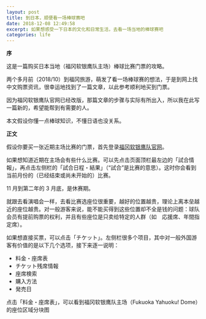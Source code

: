 ```yaml
---
layout: post
title: 到日本，顺便看一场棒球赛吧
date: 2018-12-08 12:49:58
excerpt: 如果想感受一下日本的文化和日常生活，去看一场当地的棒球赛吧
categories: life
---
```


**序**

这是一篇购买日本当地（福冈软银鹰队主场）棒球比赛门票的攻略。

两个多月前（2018/10）到福冈旅游，萌发了看一场棒球赛的想法，于是到网上找中文购票资讯，很幸运地找到了一篇文章，以此参考顺利地买到门票。

因为福冈软银鹰队官网已经改版，那篇文章的步骤与实际有所出入，所以我在此写一篇新的，希望能帮到有需要的人。

本文假设你懂一点棒球知识，不懂日语也没关系。

**正文**

假设你要买一张近期主场比赛的门票，首先登录[福冈软银鹰队官网](https://www.softbankhawks.co.jp/index.html)。


如果想知道近期在主场会有些什么比赛。可以先点击页面顶栏最左边的「試合情報」，再点击左侧栏的「試合日程・結果」（“試合”是比赛的意思）。这时你会看到当前月份的（已经结束或尚未开始的）比赛。

11 月到第二年的 3 月底，是休赛期。

就跟去看演唱会一样，去看比赛选座位很重要，越好的位置越贵，理论上离本垒越近的座位越贵。对一般游客来说，能不能买得到这些位置却不全是钱的问题：球队会员有提前购票的权利，并且有些座位是只卖给特定的人群（如　応援席、年間指定席）。



如果想直接买票，可以点击「チケット」。左侧栏很多个项目，其中对一般外国游客有价值的是以下几个选项，接下来逐一说明：

- 料金・座席表
- チケット残席情報
- 座席検索
- 購入方法
- 発売日

点击「料金・座席表」，可以看到福冈软银鹰队主场（Fukuoka Yahuoku! Dome）的座位区域分块图
